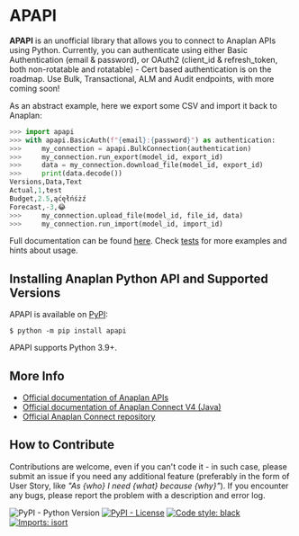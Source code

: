 # APAPI

**APAPI** is an unofficial library that allows you to connect to Anaplan APIs using
Python. Currently, you can authenticate using either Basic Authentication
(email & password), or OAuth2 (client_id & refresh_token, both non-rotatable and 
rotatable) - Cert based authentication is on the roadmap.
Use Bulk, Transactional, ALM and Audit endpoints, with more coming soon!

As an abstract example, here we export some CSV and import it back to Anaplan:
```python
>>> import apapi
>>> with apapi.BasicAuth(f"{email}:{password}") as authentication:
>>>     my_connection = apapi.BulkConnection(authentication)
>>>     my_connection.run_export(model_id, export_id)
>>>     data = my_connection.download_file(model_id, export_id)
>>>     print(data.decode())
Versions,Data,Text
Actual,1,test
Budget,2.5,ąćęłńśżź
Forecast,-3,😂
>>>     my_connection.upload_file(model_id, file_id, data)
>>>     my_connection.run_import(model_id, import_id)
```
Full documentation can be found [here](https://dlzaan.github.io/apapi/apapi.html).
Check [tests](https://github.com/DLZaan/apapi/tree/master/tests)
for more examples and hints about usage.

## Installing Anaplan Python API and Supported Versions

APAPI is available on [PyPI](https://pypi.org/project/apapi/):
```console
$ python -m pip install apapi
```
APAPI supports Python 3.9+.

## More Info
- [Official documentation of Anaplan APIs](https://help.anaplan.com/da432e9b-24dd-4884-a70e-a3e409201e5c-Anaplan-API)
- [Official documentation of Anaplan Connect V4 (Java)](https://anaplanenablement.s3.amazonaws.com/Community/Anapedia/Anaplan_Connect_User_Guide_v4.0.0.pdf)
- [Official Anaplan Connect repository](https://github.com/anaplaninc/anaplan-java-client)

## How to Contribute

Contributions are welcome, even if you can't code it - in such case, please submit an issue if you need any additional feature (preferably in the form of User Story, like *"As {who} I need {what} because {why}"*).
If you encounter any bugs, please report the problem with a description and error log.

![PyPI - Python Version](https://img.shields.io/pypi/pyversions/apapi)
[![PyPI - License](https://img.shields.io/pypi/l/apapi)](https://github.com/DLZaan/apapi/blob/master/LICENSE)
[![Code style: black](https://img.shields.io/badge/code%20style-black-000000.svg)](https://github.com/psf/black)
[![Imports: isort](https://img.shields.io/badge/%20imports-isort-%231674b1?style=flat&labelColor=ef8336)](https://pycqa.github.io/isort/)